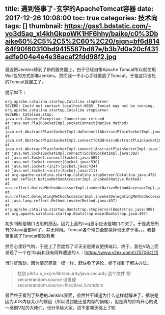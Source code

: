 title: 遇到怪事了-玄学的ApacheTomcat容器
date: 2017-12-26 10:08:00
toc: true
categories: 技术向
tags: []
thumbnail: https://gss1.bdstatic.com/-vo3dSag_xI4khGkpoWK1HF6hhy/baike/c0%3Dbaike60%2C5%2C5%2C60%2C20/sign=bf6d81464f90f60310bd9415587bd87e/b3b7d0a20cf431adfe004e4e4e36acaf2fdd98f2.jpg
---
最近把Jenkins移到了新的服务器上，由于已经自带Apache Tomcat所以就使用War包的方式部署Jenkins，然而我一不小心手贱重启了Tomcat，于是这只该死的Tomcat就罢工了。


<!--more-->


提示如下：
```
org.apache.catalina.startup.Catalina stopServer
SEVERE: Could not contact localhost:8005. Tomcat may not be running.
org.apache.catalina.startup.Catalina stopServer
SEVERE: Catalina.stop: 
java.net.ConnectException: Connection refused
at java.net.PlainSocketImpl.socketConnect(Native Method)
at java.net.AbstractPlainSocketImpl.doConnect(AbstractPlainSocketImpl.java:350)
at java.net.AbstractPlainSocketImpl.connectToAddress(AbstractPlainSocketImpl.java:206)
at java.net.AbstractPlainSocketImpl.connect(AbstractPlainSocketImpl.java:188)
at java.net.SocksSocketImpl.connect(SocksSocketImpl.java:392)
at java.net.Socket.connect(Socket.java:589)
at java.net.Socket.connect(Socket.java:538)
at java.net.Socket.<init>(Socket.java:434)
at java.net.Socket.<init>(Socket.java:211)
at org.apache.catalina.startup.Catalina.stopServer(Catalina.java:476)
at sun.reflect.NativeMethodAccessorImpl.invoke0(Native Method)
at sun.reflect.NativeMethodAccessorImpl.invoke(NativeMethodAccessorImpl.java:62)
at sun.reflect.DelegatingMethodAccessorImpl.invoke(DelegatingMethodAccessorImpl.java:43)
at java.lang.reflect.Method.invoke(Method.java:497)
at org.apache.catalina.startup.Bootstrap.stopServer(Bootstrap.java:408)
at org.apache.catalina.startup.Bootstrap.main(Bootstrap.java:497)
```
初步判断是端口占用的原因，因为上面的Log显示应该是端口冲突了。于是我把所有的Java全部kill了，并无卵用。Tomcat各个端口全部换掉也无济于事。。。我甚至重装了Tomcat都没有用

然后心里好气哟，于是上了百度找了半天全是建议更换端口，终于，我在V站上面发现了一个在1年前和我有同样遭遇的人：[https://www.v2ex.com/t/257064][1]

当时好激动，因为情况简直一模一样。赶快看了评论，终于找到了解决办法。

> 找到 jdk1.x.x_xx/jre/lib/security/java.security 这个文件 
> 把 securerandom.source 设置成 
> securerandom.source=file:/dev/./urandom 

最后终于看到了熟悉的Jenkins界面，虽然并不知道为什么这样就解决了，据说是因为JDK内存太小的原因（所以说到底还是内存的锅咯），但是真的炒鸡开心的说～感谢V站的大佬们，也分享给大家，说不定哪天碰上了呢


  [1]: https://www.v2ex.com/t/257064
